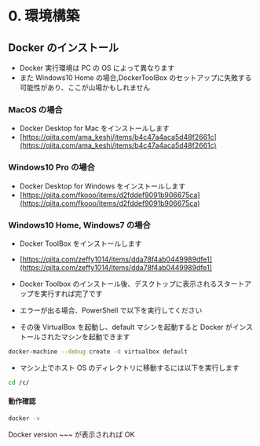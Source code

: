 # 0. 環境構築

## Docker のインストール

- Docker 実行環境は PC の OS によって異なります
- また Windows10 Home の場合,DockerToolBox のセットアップに失敗する可能性があり、ここが山場かもしれません

### MacOS の場合

- Docker Desktop for Mac をインストールします
- [https://qiita.com/ama_keshi/items/b4c47a4aca5d48f2661c](https://qiita.com/ama_keshi/items/b4c47a4aca5d48f2661c)

### Windows10 Pro の場合

- Docker Desktop for Windows をインストールします
- [https://qiita.com/fkooo/items/d2fddef9091b906675ca](https://qiita.com/fkooo/items/d2fddef9091b906675ca)

### Windows10 Home, Windows7 の場合

- Docker ToolBox をインストールします
- [https://qiita.com/zeffy1014/items/dda78f4ab0449989dfe1](https://qiita.com/zeffy1014/items/dda78f4ab0449989dfe1)
- Docker Toolbox のインストール後、デスクトップに表示されるスタートアップを実行すれば完了です

- エラーが出る場合、PowerShell で以下を実行してください
- その後 VirtualBox を起動し、default マシンを起動すると Docker がインストールされたマシンを起動できます

```sh
docker-machine --debug create -d virtualbox default
```

- マシン上でホスト OS のディレクトリに移動するには以下を実行します

```sh
cd /c/
```

#### 動作確認

```sh
docker -v
```

Docker version ~~~ が表示されれば OK
